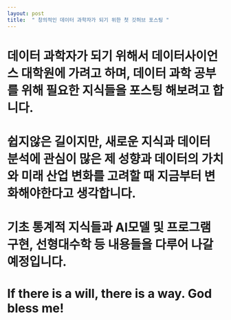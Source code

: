 ```yaml
---
layout: post
title:  " 창의적인 데이터 과학자가 되기 위한 첫 깃허브 포스팅 "
---
```


# 데이터 과학자가 되기 위해서 데이터사이언스 대학원에 가려고 하며, 데이터 과학 공부를 위해 필요한 지식들을 포스팅 해보려고 합니다. 

# 쉽지않은 길이지만, 새로운 지식과 데이터 분석에 관심이 많은 제 성향과 데이터의 가치와 미래 산업 변화를 고려할 때 지금부터 변화해야한다고 생각합니다. 

# 기초 통계적 지식들과 AI모델 및 프로그램 구현, 선형대수학 등 내용들을 다루어 나갈 예정입니다. 

# If there is a will, there is a way. God bless me!  
